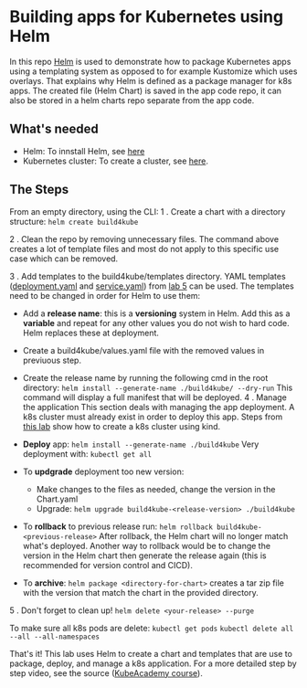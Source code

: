 # Building apps for Kubernetes using Helm

In this repo [Helm](https://helm.sh/) is used to demonstrate how to package Kubernetes apps using a templating system as opposed to for example Kustomize which uses overlays. That explains why Helm is defined as a package manager for k8s apps.
The created file (Helm Chart) is saved in the app code repo, it can also be stored in a helm charts repo separate from the app code.

## What's needed
- Helm: To innstall Helm, see [here](https://helm.sh/docs/intro/install/)
- Kubernetes cluster: To create a cluster, see [here](https://github.com/Fabr1ce/building-apps-for-k8s-l4-using-Kind#building-apps-for-k8s-l4-using-kind).

## The Steps
From an empty directory, using the CLI:
1 . Create a chart with a directory structure:
	`helm create build4kube`

2 . Clean the repo by removing unnecessary files. The command above creates a lot of template files and most do not apply to this specific use case which can be removed.

3 . Add templates to the build4kube/templates directory. YAML templates ([deployment.yaml](https://github.com/Fabr1ce/building-apps-for-k8s-l5-using-Kustomize/blob/main/deployment.yaml) and [service.yaml](https://github.com/Fabr1ce/building-apps-for-k8s-l5-using-Kustomize/blob/main/service.yaml)) from [lab 5](https://github.com/Fabr1ce/building-apps-for-k8s-l5-using-Kustomize) can be used.
The templates need to be changed in order for Helm to use them:
- Add a **release name**: this is a **versioning** system in Helm. Add this as a **variable** and repeat for any other values you do not wish to hard code. Helm replaces these at deployment.
- Create a build4kube/values.yaml file with the removed values in previuous step.
- Create the release name by running the following cmd in the root directory:
	`helm install --generate-name ./build4kube/ --dry-run`
	This command will display a full manifest that will be deployed.
4 . Manage the application
This section deals with managing the app deployment. A k8s cluster must already exist in order to deploy this app. Steps from [this lab](https://github.com/Fabr1ce/building-apps-for-k8s-l4-using-Kind) show how to create a k8s cluster using  kind. 
- **Deploy** app: 
	`helm install --generate-name ./build4kube`
  Very deployment with: 
  	`kubectl get all`
- To **updgrade** deployment too new version:
	- Make changes to the files as needed, change the version in the Chart.yaml
	- Upgrade:
	`helm upgrade build4kube-<release-version> ./build4kube`
- To **rollback** to previous release run: 
	`helm rollback build4kube-<previous-release>`
After rollback, the Helm chart will no longer match what's deployed. Another way to rollback would be to change the version in the Helm chart then generate the release again (this is recommended for version control and CICD).

- To **archive**: `helm package <directory-for-chart>` creates a tar zip file with the version that match the chart in the provided directory. 

5 . Don't forget to clean up!
	`helm delete <your-release> --purge`

To make sure all k8s pods are delete:
	`kubectl get pods`
        `kubectl delete all --all --all-namespaces`
	
That's it! This lab uses Helm to create a chart and templates that are use to package, deploy, and manage a k8s application.
For a more detailed step by step video, see the source ([KubeAcademy course](https://kube.academy/courses/building-applications-for-kubernetes/lessons/packaging-your-application)). 

